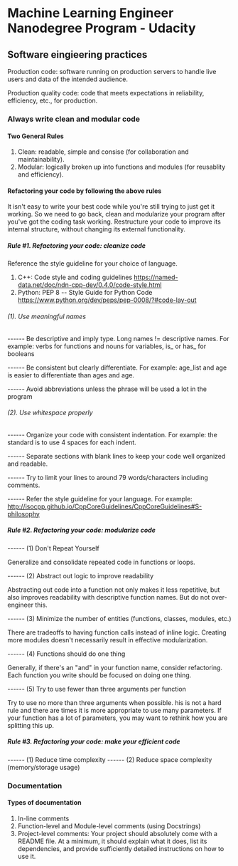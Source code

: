 # Machine Learning Engineer Nanodegree Program - Udacity

## Software eingieering practices

Production code: software running on production servers to handle live users and data of the intended audience. 

Production quality code: code that meets expectations in reliability, efficiency, etc., for production.

### Always write clean and modular code

#### Two General Rules

1. Clean: readable, simple and consise (for collaboration and maintainability).
2. Modular: logically broken up into functions and modules (for reusablity and efficiency).

#### Refactoring your code by following the above rules

It isn't easy to write your best code while you're still trying to just get it working. So we need to go back, clean and modularize your program after you've got the coding task working. Restructure your code to improve its internal structure, without changing its external functionality.

##### Rule #1. Refactoring your code: cleanize code

Reference the style guideline for your choice of language. 

1. C++: Code style and coding guidelines https://named-data.net/doc/ndn-cpp-dev/0.4.0/code-style.html
2. Python: PEP 8 -- Style Guide for Python Code https://www.python.org/dev/peps/pep-0008/?#code-lay-out

###### (1). Use meaningful names

------ Be descriptive and imply type. Long names != descriptive names. For example: verbs for functions and nouns for variables, is_ or has_ for booleans

------ Be consistent but clearly differentiate. For example: age_list and age is easier to differentiate than ages and age.

------ Avoid abbreviations unless the phrase will be used a lot in the program

###### (2). Use whitespace properly
------ Organize your code with consistent indentation. For example: the standard is to use 4 spaces for each indent.

------ Separate sections with blank lines to keep your code well organized and readable.

------ Try to limit your lines to around 79 words/characters including comments.

------ Refer the style guideline for your language. For example: http://isocpp.github.io/CppCoreGuidelines/CppCoreGuidelines#S-philosophy

##### Rule #2. Refactoring your code: modularize code

------ (1) Don't Repeat Yourself

Generalize and consolidate repeated code in functions or loops.

------ (2) Abstract out logic to improve readability

Abstracting out code into a function not only makes it less repetitive, but also improves readability with descriptive function names. But do not over-engineer this.

------ (3) Minimize the number of entities (functions, classes, modules, etc.)

There are tradeoffs to having function calls instead of inline logic. Creating more modules doesn't necessarily result in effective modularization.

------ (4) Functions should do one thing

Generally, if there's an "and" in your function name, consider refactoring. Each function you write should be focused on doing one thing.

------ (5) Try to use fewer than three arguments per function

Try to use no more than three arguments when possible. his is not a hard rule and there are times it is more appropriate to use many parameters. If your function has a lot of parameters, you may want to rethink how you are splitting this up.

##### Rule #3. Refactoring your code: make your efficient code

------ (1) Reduce time complexity
------ (2) Reduce space complexity (memory/storage usage)

### Documentation

#### Types of documentation
1. In-line comments
2. Function-level and Module-level comments (using Docstrings)
3. Project-level comments: Your project should absolutely come with a README file. At a minimum, it should explain what it does, list its dependencies, and provide sufficiently detailed instructions on how to use it.








